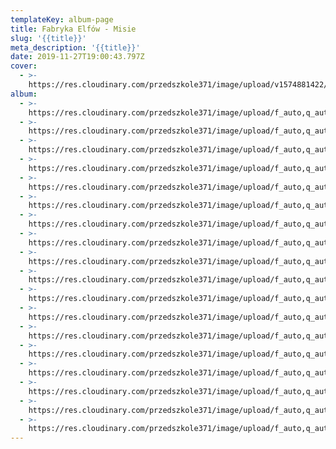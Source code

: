 ```yaml
---
templateKey: album-page
title: Fabryka Elfów - Misie
slug: '{{title}}'
meta_description: '{{title}}'
date: 2019-11-27T19:00:43.797Z
cover: 
  - >-
    https://res.cloudinary.com/przedszkole371/image/upload/v1574881422/Albumy%20zdj%C4%99%C4%87/2019/Fabryka%20Elf%C3%B3w%20-%20Misie/welliwb62ijt0roqkgod.jpg
album:
  - >-
    https://res.cloudinary.com/przedszkole371/image/upload/f_auto,q_auto/c_fill,w_1200/v1574881496/Albumy%20zdj%C4%99%C4%87/2019/Fabryka%20Elf%C3%B3w%20-%20Misie/bvmsslrvtosaatopu1ma.jpg
  - >-
    https://res.cloudinary.com/przedszkole371/image/upload/f_auto,q_auto/c_fill,w_1200/v1574881490/Albumy%20zdj%C4%99%C4%87/2019/Fabryka%20Elf%C3%B3w%20-%20Misie/iyozdweufud7drygrpys.jpg
  - >-
    https://res.cloudinary.com/przedszkole371/image/upload/f_auto,q_auto/c_fill,w_1200/v1574881482/Albumy%20zdj%C4%99%C4%87/2019/Fabryka%20Elf%C3%B3w%20-%20Misie/gchdrsaefj3hubgykjus.jpg
  - >-
    https://res.cloudinary.com/przedszkole371/image/upload/f_auto,q_auto/c_fill,w_1200/v1574881483/Albumy%20zdj%C4%99%C4%87/2019/Fabryka%20Elf%C3%B3w%20-%20Misie/w36xixrrbjexswqjjlfq.jpg
  - >-
    https://res.cloudinary.com/przedszkole371/image/upload/f_auto,q_auto/c_fill,w_1200/v1574881468/Albumy%20zdj%C4%99%C4%87/2019/Fabryka%20Elf%C3%B3w%20-%20Misie/xeau517c91veo0fdfov7.jpg
  - >-
    https://res.cloudinary.com/przedszkole371/image/upload/f_auto,q_auto/c_fill,w_1200/v1574881456/Albumy%20zdj%C4%99%C4%87/2019/Fabryka%20Elf%C3%B3w%20-%20Misie/wle3m1d8v40orboqlh6m.jpg
  - >-
    https://res.cloudinary.com/przedszkole371/image/upload/f_auto,q_auto/c_fill,w_1200/v1574881435/Albumy%20zdj%C4%99%C4%87/2019/Fabryka%20Elf%C3%B3w%20-%20Misie/xmprinlbzweyyrw7xgzw.jpg
  - >-
    https://res.cloudinary.com/przedszkole371/image/upload/f_auto,q_auto/c_fill,w_1200/v1574881428/Albumy%20zdj%C4%99%C4%87/2019/Fabryka%20Elf%C3%B3w%20-%20Misie/dkijwqbg9xkzjk7q7mdg.jpg
  - >-
    https://res.cloudinary.com/przedszkole371/image/upload/f_auto,q_auto/c_fill,w_1200/v1574881422/Albumy%20zdj%C4%99%C4%87/2019/Fabryka%20Elf%C3%B3w%20-%20Misie/welliwb62ijt0roqkgod.jpg
  - >-
    https://res.cloudinary.com/przedszkole371/image/upload/f_auto,q_auto/c_fill,w_1200/v1574881418/Albumy%20zdj%C4%99%C4%87/2019/Fabryka%20Elf%C3%B3w%20-%20Misie/axkwov5dxcc26egfe5ff.jpg
  - >-
    https://res.cloudinary.com/przedszkole371/image/upload/f_auto,q_auto/c_fill,w_1200/v1574881387/Albumy%20zdj%C4%99%C4%87/2019/Fabryka%20Elf%C3%B3w%20-%20Misie/bjgx7l1tnwafrqhbuihd.jpg
  - >-
    https://res.cloudinary.com/przedszkole371/image/upload/f_auto,q_auto/c_fill,w_1200/v1574881378/Albumy%20zdj%C4%99%C4%87/2019/Fabryka%20Elf%C3%B3w%20-%20Misie/zkxixz4awipnglxyznvt.jpg
  - >-
    https://res.cloudinary.com/przedszkole371/image/upload/f_auto,q_auto/c_fill,w_1200/v1574881368/Albumy%20zdj%C4%99%C4%87/2019/Fabryka%20Elf%C3%B3w%20-%20Misie/vui3hzmyjmbsmlz3nxd8.jpg
  - >-
    https://res.cloudinary.com/przedszkole371/image/upload/f_auto,q_auto/c_fill,w_1200/v1574881357/Albumy%20zdj%C4%99%C4%87/2019/Fabryka%20Elf%C3%B3w%20-%20Misie/w876ke7gfhqfpxx9nk3v.jpg
  - >-
    https://res.cloudinary.com/przedszkole371/image/upload/f_auto,q_auto/c_fill,w_1200/v1574881356/Albumy%20zdj%C4%99%C4%87/2019/Fabryka%20Elf%C3%B3w%20-%20Misie/fgmjjkfxtv1mqgxrsyzs.jpg
  - >-
    https://res.cloudinary.com/przedszkole371/image/upload/f_auto,q_auto/c_fill,w_1200/v1574881350/Albumy%20zdj%C4%99%C4%87/2019/Fabryka%20Elf%C3%B3w%20-%20Misie/ff6liadrrernuccg3cen.jpg
  - >-
    https://res.cloudinary.com/przedszkole371/image/upload/f_auto,q_auto/c_fill,w_1200/v1574881344/Albumy%20zdj%C4%99%C4%87/2019/Fabryka%20Elf%C3%B3w%20-%20Misie/in4liceav2luypwk2nnq.jpg
  - >-
    https://res.cloudinary.com/przedszkole371/image/upload/f_auto,q_auto/c_fill,w_1200/v1574881327/Albumy%20zdj%C4%99%C4%87/2019/Fabryka%20Elf%C3%B3w%20-%20Misie/lu0x5ctzgkd4wivzjpfn.jpg
---
```


